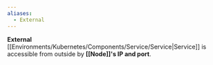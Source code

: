 ```yaml
---
aliases:
  - External
---
```

**External** [[Environments/Kubernetes/Components/Service/Service|Service]] is accessible from outside by **[[Node]]'s IP and port**.
